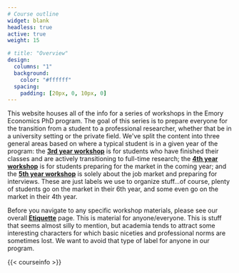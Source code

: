 ```yaml
---
# Course outline
widget: blank
headless: true
active: true
weight: 15

# title: "Overview"
design:
  columns: "1"
  background:
    color: "#ffffff"
  spacing:
    padding: [20px, 0, 10px, 0]
---
```


This website houses all of the info for a series of workshops in the Emory Economics PhD program. The goal of this series is to prepare everyone for the transition from a student to a professional researcher, whether that be in a university setting or the private field. We've split the content into three general areas based on where a typical student is in a given year of the program: the [**3rd year workshop**](/year3/) is for students who have finished their classes and are actively transitioning to full-time research; the [**4th year workshop**](/year4/) is for students preparing for the market in the coming year; and the [**5th year workshop**](/year5/) is solely about the job market and preparing for interviews. These are just labels we use to organize stuff...of course, plenty of students go on the market in their 6th year, and some even go on the market in their 4th year. 

Before you navigate to any specific workshop materials, please see our overall [**Etiquette**](/etiquette/) page. This is material for anyone/everyone. This is stuff that seems almost silly to mention, but academia tends to attract some interesting characters for which basic niceties and professional norms are sometimes lost. We want to avoid that type of label for anyone in our program.


{{< courseinfo >}}